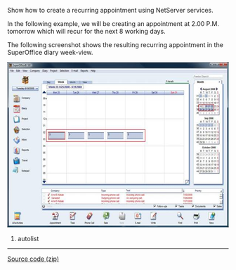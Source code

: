 <properties date="2016-06-24"
SortOrder="34"
/>

Show how to create a recurring appointment using NetServer services.

In the following example, we will be creating an appointment at 2.00 P.M. tomorrow which will recur for the next 8 working days.

The following screenshot shows the resulting recurring appointment in the SuperOffice diary week-view.

<img src="../How%20to%20Create%20a%20Recurring%20Appointment%20using%20services_files/image001.jpg" width="605" height="376" />

 

1. autolist

------------------------------------------------------------------------

[Source code (zip)](CreateARecurringAppointment.zip)
